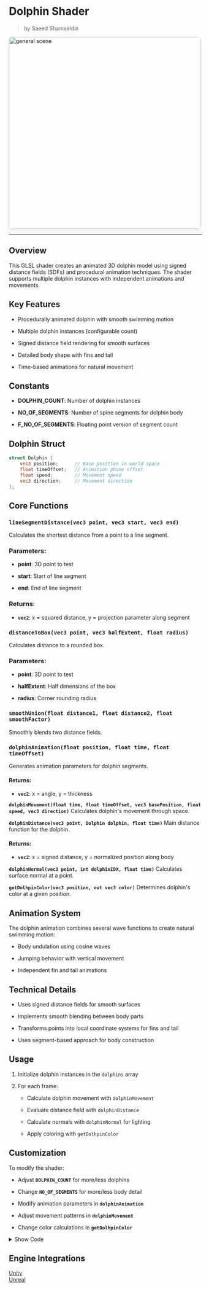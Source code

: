 <div class="container">
    <h1 class="main-heading">Dolphin Shader</h1>
    <blockquote class="author">by Saeed Shamseldin</blockquote>
</div>


<img src="../../../static/images/images4Shaders/swimming_dolphin.gif" alt="general scene" width="500" style="border-radius: 8px; box-shadow: 0 4px 12px rgba(0,0,0,0.1);">

---

## Overview
This GLSL shader creates an animated 3D dolphin model using signed distance fields (SDFs) and procedural animation techniques. The shader supports multiple dolphin instances with independent animations and movements.

## Key Features

- Procedurally animated dolphin with smooth swimming motion

- Multiple dolphin instances (configurable count)

- Signed distance field rendering for smooth surfaces

- Detailed body shape with fins and tail

- Time-based animations for natural movement

## Constants

- **DOLPHIN_COUNT**: Number of dolphin instances

- **NO_OF_SEGMENTS**: Number of spine segments for dolphin body

- **F_NO_OF_SEGMENTS**: Floating point version of segment count

## Dolphin Struct
```glsl
struct Dolphin {
    vec3 position;      // Base position in world space
    float timeOffset;   // Animation phase offset
    float speed;        // Movement speed
    vec3 direction;     // Movement direction
};
```

## Core Functions
### `lineSegmentDistance(vec3 point, vec3 start, vec3 end)`
Calculates the shortest distance from a point to a line segment.

### Parameters:

- **point**: 3D point to test

- **start**: Start of line segment

- **end**: End of line segment

### Returns:

- **`vec2`**: x = squared distance, y = projection parameter along segment

### `distanceToBox(vec3 point, vec3 halfExtent, float radius)`
Calculates distance to a rounded box.

### Parameters:

- **point**: 3D point to test

- **halfExtent**: Half dimensions of the box

- **radius**: Corner rounding radius

### `smoothUnion(float distance1, float distance2, float smoothFactor)`
Smoothly blends two distance fields.

### `dolphinAnimation(float position, float time, float timeOffset)`
Generates animation parameters for dolphin segments.

#### Returns:

- **`vec2`**: x = angle, y = thickness

**`dolphinMovement(float time, float timeOffset, vec3 basePosition, float speed, vec3 direction)`**
Calculates dolphin's movement through space.

**`dolphinDistance(vec3 point, Dolphin dolphin, float time)`**
Main distance function for the dolphin.

#### Returns:

- **`vec2`**: x = signed distance, y = normalized position along body

**`dolphinNormal(vec3 point, int dolphinIDX, float time)`**
Calculates surface normal at a point.

**`getDolhpinColor(vec3 position, out vec3 color)`**
Determines dolphin's color at a given position.

## Animation System
The dolphin animation combines several wave functions to create natural swimming motion:

- Body undulation using cosine waves

- Jumping behavior with vertical movement

- Independent fin and tail animations

## Technical Details
- Uses signed distance fields for smooth surfaces

- Implements smooth blending between body parts

- Transforms points into local coordinate systems for fins and tail

- Uses segment-based approach for body construction

## Usage
1. Initialize dolphin instances in the `dolphins` array

2. For each frame:

    - Calculate dolphin movement with `dolphinMovement`

    - Evaluate distance field with `dolphinDistance`

    - Calculate normals with `dolphinNormal` for lighting

    - Apply coloring with `getDolhpinColor`

## Customization
To modify the shader:

  - Adjust **`DOLPHIN_COUNT`** for more/less dolphins

  - Change **`NO_OF_SEGMENTS`** for more/less body detail

  - Modify animation parameters in **`dolphinAnimation`**

  - Adjust movement patterns in **`dolphinMovement`**

  - Change color calculations in **`getDolhpinColor`**

<details>
<summary>Show Code</summary>

```glsl
#define DOLPHIN_COUNT 2
#define NO_OF_SEGMENTS 11
#define F_NO_OF_SEGMENTS 11.0

// dolphin global variables
float jumping;
float time;
float segmentIdx = 0.0;
vec3 ccd, ccp;

// Dolphin struct to hold instance data
struct Dolphin {
    vec3 position;
    float timeOffset;
    float speed;
    vec3 direction;
};

Dolphin dolphins[2];

// This function gives you the shortest distance from a 2D point p to a finite line segment between a and b.
vec2 lineSegmentDistance(vec3 point, vec3 start, vec3 end) {
	// Calculate the vector from the start of the line segment to the point
	vec3  startToPoint = point - start;
	// Calculate the vector from the start of the line segment to the end
	vec3  startToEnd = end - start;
	// Calculate the projection of the point onto the line segment
	float projection = clamp(dot(startToPoint, startToEnd) / dot(startToEnd, startToEnd), 0.0, 1.0);
	// Calculate the closest point on the line segment to the point
	vec3 vecToClosestPoint = startToPoint - projection * startToEnd;
	// Calculate the length of the vector to the closest point
	return vec2(dot(vecToClosestPoint,vecToClosestPoint), projection);
}

float distanceToBox(vec3 point, vec3 halfExtent, float radius) {
	// Calculate the distance from the point to the box
	vec3 distanceToBox = abs(point) - halfExtent;
	// Returns: Negative inside the rounded box, Zero on the surface, Positive outside.
	return length(max(distanceToBox, 0.0)) - radius;
}

// Blends two distances smoothly, instead of taking the harsh minimum (min()), which gives a hard union in SDFs.
float smoothUnion(float distance1, float distance2, float smoothFactor) {
	// h decides how much to interpolate between distance2 and distance1
	float h = clamp(0.5 + 0.5 * (distance2 - distance1) / smoothFactor, 0.0, 1.0);
	return mix(distance2, distance1, h) - smoothFactor * h * (1.0 - h);
}

// Modified animation function with instance parameters
vec2 dolphinAnimation(float position, float time, float timeOffset) {
    float adjustedTime = time + timeOffset;
    float angle1 = 0.9*(0.5+0.2*position)*cos(5.0*position - 3.0*adjustedTime + 6.2831/4.0);
    float angle2 = 1.0*cos(3.5*position - 1.0*adjustedTime + 6.2831/4.0);
    float jumping = 0.5 + 0.5*cos(-0.4+0.5*adjustedTime);
    float finalAngle = mix(angle1, angle2, jumping);
    float thickness = 0.4*cos(4.0*position - 1.0*adjustedTime)*(1.0-0.5*jumping);
    return vec2(finalAngle, thickness);
}

// generates a 3D animation offset vector used to animate some aspect of the dolphin

// Modified movement function with instance parameters
vec3 dolphinMovement(float time, float timeOffset, vec3 basePosition, float speed, vec3 direction) {
    float adjustedTime = time + timeOffset;
    float jumping = 0.5 + 0.5*cos(-0.4+0.5*adjustedTime);
    
    vec3 movement1 = vec3(0.0, sin(3.0*adjustedTime + 6.2831/4.0), 0.0);
    vec3 movement2 = vec3(0.0, 1.5 + 2.5*cos(1.0*adjustedTime), 0.0);
    vec3 finalMovement = mix(movement1, movement2, jumping);
    finalMovement.y *= 0.5;
    finalMovement.x += 0.1*sin(0.1 - 1.0*adjustedTime)*(1.0-jumping);
    
    // Apply linear movement
    vec3 worldOffset = vec3(0.0, 0.0, mod(-speed * time, 10.0) - 5.0);
    
    return basePosition + finalMovement + worldOffset;
}

//returning: res.x: The signed distance from point p to the dolphin. res.y: A parameter h that stores a normalized position along the dolphin's body (used for further shaping/decorating).
vec2 dolphinDistance(vec3 point, Dolphin dolphin, float time) {

	// Initialize the result to a very large distance and an auxiliary value of 0. We'll minimize this value over the dolphin's body parts.
	vec2 result = vec2( 1000.0, 0.0);
	// Transform Point into Dolphin Local Space
	// Initialize the start point for the dolphin's body
	vec3 startPoint = dolphinMovement(time, dolphin.timeOffset, dolphin.position, dolphin.speed, dolphin.direction);

	vec3 position1 = startPoint;
	vec3 position2 = startPoint;
	vec3 position3 = startPoint;
	vec3 direction1 = vec3(0.0,0.0,0.0);
	vec3 direction2 = vec3(0.0,0.0,0.0);
	vec3 direction3 = vec3(0.0,0.0,0.0);
	vec3 closestPoint = startPoint;
	// Iterates through all the dolphin’s spine segments (same concept as in dolphinSignedDistance)
	for(int i=0; i<NO_OF_SEGMENTS; i++)
	{
		// Compute Normalized Segment Index and Animation
		float segmentPosition = float(i)/F_NO_OF_SEGMENTS;
		vec2 segmentAnimation = dolphinAnimation(segmentPosition, time, dolphin.timeOffset);
		// The length of segments
		float segmentLength = 0.48; if( i==0 ) segmentLength=0.655;
		// endPoint is the end point of the current segment. The orientation of the segment is controlled by angles (segmentAnimation.x, segmentAnimation.y). This creates a wavy, sinuous body as the dolphin swims.
		vec3 endPoint = startPoint + segmentLength*normalize(vec3(sin(segmentAnimation.y), sin(segmentAnimation.x), cos(segmentAnimation.x)));
		// Calculate the distance from the point to the line segment defined by startPoint and endPoint
		vec2 dist = lineSegmentDistance(point, startPoint, endPoint);

		if(dist.x < result.x)
		{
			result = vec2(dist.x,segmentPosition+dist.y/F_NO_OF_SEGMENTS);
			closestPoint = startPoint + dist.y*(endPoint-startPoint);
			ccd = endPoint - startPoint; // This is the direction vector of the segment

		}
		// Store Specific Segment Info for Fins and Tail
		if(i==3) 
		{position1 = startPoint; direction1 = endPoint-startPoint;}
		if(i==4)
		{position3 = startPoint; direction3 = endPoint-startPoint;}
		if(i==(NO_OF_SEGMENTS-1))
		{position2 = endPoint; direction2 = endPoint-startPoint;}
		// Move Forward to Next Segment
		startPoint = endPoint;
	}
	   // Save Closest Point (This is the Target Line)
		ccp = closestPoint;
		// It lies in the range [0.0,1.0][0.0,1.0], where 0 is near the head and 1 is at the tail.
		float bodyRadius = result.y;
		// The radius of the dolphin's body at that point. This shapes the body to be thickest near the middle and tapering toward head and tail.
		float radius = 0.05 + bodyRadius*(1.0-bodyRadius)*(1.0-bodyRadius)*2.7;
		//This adds a bump in the radius near the front of the dolphin (around bodyRadius ≈ 0.04), which decays rapidly afterward.
		radius += 7.0*max(0.0,bodyRadius-0.04)*exp(-30.0*max(0.0,bodyRadius-0.04)) * smoothstep(-0.1, 0.1, point.y-closestPoint.y);
		// Reduces radius near the center line (point.y ≈ closestPoint.y) and only in the front part (h < 0.1).
		radius -= 0.03*(smoothstep(0.0, 0.1, abs(point.y-closestPoint.y)))*(1.0-smoothstep(0.0,0.1,bodyRadius));
		// Add Thickness Near the Head
		radius += 0.05*clamp(1.0-3.0*bodyRadius,0.0,1.0);
		radius += 0.035*(1.0-smoothstep( 0.0, 0.025, abs(bodyRadius-0.1) ))* (1.0-smoothstep(0.0, 0.1, abs(point.y-closestPoint.y)));
		// The true signed distance is the distance from point p to the spine (closestPoint) minus the radius at that location. Scaled by 0.75 to compress or adjust the final SDF
		result.x = 0.75 * (distance(point, closestPoint) - radius);	

		// fin part
		direction3 = normalize(direction3);
		float k = sqrt(1.0 - direction3.y*direction3.y);
		// Create a transformation matrix to align the local coordinate system with the dolphin's fin direction
		mat3 ms = mat3(
			direction3.z/k, -direction3.x*direction3.y/k, direction3.x,
			0.0,			k,							  direction3.y,
			-direction3.x/k, -direction3.y*direction3.z/k, direction3.z);
		// Transform the point into the local coordinate system of the fin
		vec3 ps = ms * (point - position3);
		ps.z -= 0.1; // This is the offset for the fin
		float distance5 = length(ps.yz) - 0.9;
		distance5 = max(distance5, -(length(ps.yz-vec2(0.6,0.0)) - 0.35) );
		distance5 = max(distance5, distanceToBox(ps+vec3(0.0,-0.5,0.5), vec3(0.0,0.5,0.5), 0.02 ) );
		result.x = smoothUnion(result.x, distance5, 0.1);

		// fin 
		direction1 = normalize(direction1);
		k = sqrt(1.0 - direction1.y*direction1.y);
		ms = mat3(
			direction1.z/k, -direction1.x*direction1.y/k, direction1.x,
			0.0, k, direction1.y,
			-direction1.x/k, -direction1.y*direction1.z/k, direction1.z);

		ps = point - position1;
		ps = ms * ps;
		ps.x = abs(ps.x);
		float l = ps.x;
		l = clamp((l-0.4)/0.5, 0.0, 1.0);
		l = 4.0 * l * (1.0 - l);
		l *= 1.0-clamp(5.0*abs(ps.z+0.2),0.0,1.0);
		ps.xyz += vec3(-0.2,0.36,-0.2);
		distance5 = length(ps.xz) - 0.8;
		distance5 = max(distance5, -(length(ps.xz-vec2(0.2,0.4)) - 0.8) );
		distance5 = max(distance5, distanceToBox(ps+vec3(0.0,0.0,0.0), vec3(1.0,0.0,1.0), 0.015+0.05*l ) );
		result.x = smoothUnion(result.x, distance5, 0.12);

		// tail part
		direction2 = normalize(direction2);
		mat2 mf = mat2(
			direction2.z, direction2.y,
			-direction2.y, direction2.z);
		vec3 pf = point - position2 - direction2*0.25;
		pf.yz = mf * pf.yz;
		float distance4 = length(pf.xz) - 0.6;
		distance4 = max(distance4, -(length(pf.xz-vec2(0.0,0.8)) - 0.9) );
		distance4 = max(distance4, distanceToBox(pf, vec3(1.0,0.005,1.0), 0.005 ) );
		result.x = smoothUnion(result.x, distance4, 0.1);
		// Return the signed distance and the auxiliary value
		return result;
}

vec3 dolphinNormal(vec3 point, int dolphinIDX, float time) {
    vec3 normal = vec3(0.0);
    const float eps = 0.08; // Smaller epsilon for more accurate normals
    
    for(int i = 0; i < 4; i++) {
        vec3 e = 0.5773*(2.0*vec3((((i+3)>>1)&1),((i>>1)&1),(i&1))-1.0);
        vec2 dist = dolphinDistance(point + eps*e, dolphins[dolphinIDX], time);
        normal += e * dist.x; // Use the distance field value
    }
    
    return normalize(normal);
}
void getDolhpinColor(vec3 position, out vec3 color){
        vec3 material;
		material.xyz = mix( vec3(0.3,0.38,0.46)*0.6, vec3(0.8,0.9,1.0), smoothstep(-0.05,0.05,position.y-segmentIdx*0.5+0.1) ); // Base color of the dolphin
		material.xyz *= smoothstep( 0.0, 0.06, distance(vec3(abs(position.x),position.yz)*vec3(1.0,1.0,4.0),vec3(0.35,0.0,0.4)));  
		material.xyz *= 1.0 - 0.75*(1.0-smoothstep( 0.0, 0.02, abs(position.y) ))*(1.0-smoothstep( 0.07, 0.11, segmentIdx ));
		material.xyz *= 0.1*0.23*0.6;
        color = material;
        }
```
</details>

## Engine Integrations

<div class="button-row">
  <a class="custom-button md-button" href="../../../../engines/unity/sdfs/dolphin">Unity</a>
</div>

<div class="button-row">
  <a class="custom-button md-button" href="../../engines/unreal/sdfs/dolphin.md">Unreal</a>
</div>